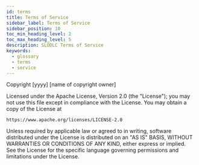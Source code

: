 ```yaml
---
id: terms
title: Terms of Service
sidebar_label: Terms of Service
sidebar_position: 10
toc_min_heading_level: 2
toc_max_heading_level: 5
description: SLODLC Terms of Service
keywords:
  - glossary
  - terms
  - service
---
```

Copyright [yyyy] [name of copyright owner]

Licensed under the Apache License, Version 2.0 (the "License");
you may not use this file except in compliance with the License.
You may obtain a copy of the License at

    https://www.apache.org/licenses/LICENSE-2.0

Unless required by applicable law or agreed to in writing, software
distributed under the License is distributed on an "AS IS" BASIS,
WITHOUT WARRANTIES OR CONDITIONS OF ANY KIND, either express or implied.
See the License for the specific language governing permissions and
limitations under the License.

